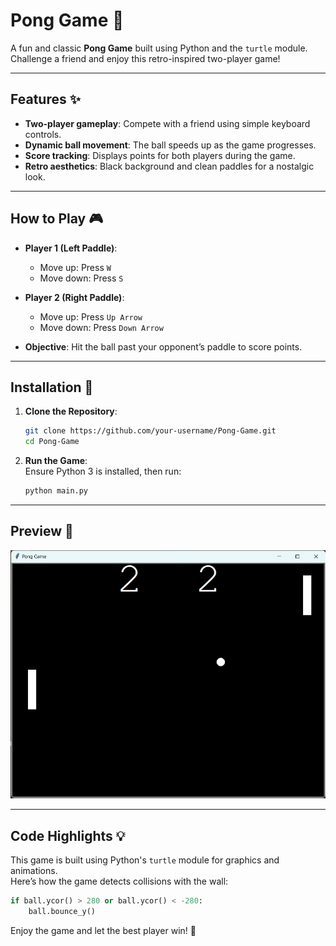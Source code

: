 
# Pong Game 🏓  
A fun and classic **Pong Game** built using Python and the `turtle` module. Challenge a friend and enjoy this retro-inspired two-player game!

---

## Features ✨  
- **Two-player gameplay**: Compete with a friend using simple keyboard controls.  
- **Dynamic ball movement**: The ball speeds up as the game progresses.  
- **Score tracking**: Displays points for both players during the game.  
- **Retro aesthetics**: Black background and clean paddles for a nostalgic look.  

---

## How to Play 🎮  
- **Player 1 (Left Paddle)**:  
  - Move up: Press `W`  
  - Move down: Press `S`  

- **Player 2 (Right Paddle)**:  
  - Move up: Press `Up Arrow`  
  - Move down: Press `Down Arrow`  

- **Objective**: Hit the ball past your opponent’s paddle to score points.  

---

## Installation 🚀  
1. **Clone the Repository**:  
   ```bash
   git clone https://github.com/your-username/Pong-Game.git
   cd Pong-Game
   ```  
2. **Run the Game**:  
   Ensure Python 3 is installed, then run:  
   ```bash
   python main.py
   ```  

---

## Preview 📸  
![Pong Game Screenshot](assets/Screenshot%202024-12-02%20205506.png) 

---

## Code Highlights 💡  
This game is built using Python's `turtle` module for graphics and animations.  
Here’s how the game detects collisions with the wall:  
```python
if ball.ycor() > 280 or ball.ycor() < -280:
    ball.bounce_y()
```

Enjoy the game and let the best player win! 🎉
